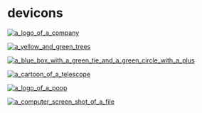 # devicons

<a href="a_logo_of_a_company.png"><img alt="a_logo_of_a_company" src="a_logo_of_a_company.png"></a>

<a href="a_yellow_and_green_trees.png"><img alt="a_yellow_and_green_trees" src="a_yellow_and_green_trees.png"></a>

<a href="a_blue_box_with_a_green_tie_and_a_green_circle_with_a_plus.png"><img alt="a_blue_box_with_a_green_tie_and_a_green_circle_with_a_plus" src="a_blue_box_with_a_green_tie_and_a_green_circle_with_a_plus.png"></a>

<a href="a_cartoon_of_a_telescope.png"><img alt="a_cartoon_of_a_telescope" src="a_cartoon_of_a_telescope.png"></a>

<a href="a_logo_of_a_poop.png"><img alt="a_logo_of_a_poop" src="a_logo_of_a_poop.png"></a>

<a href="a_computer_screen_shot_of_a_file.png"><img alt="a_computer_screen_shot_of_a_file" src="a_computer_screen_shot_of_a_file.png"></a>

